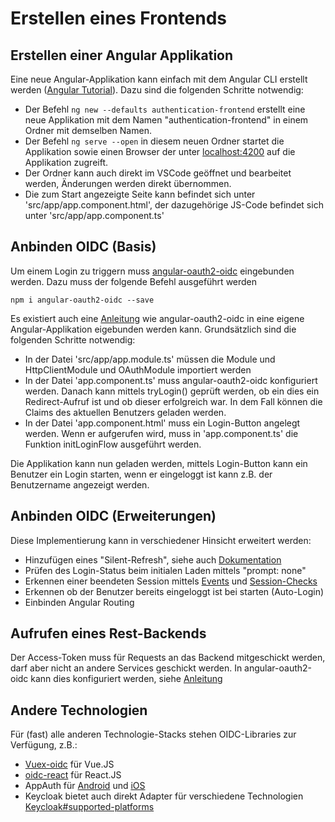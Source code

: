 # Erstellen eines Frontends

## Erstellen einer Angular Applikation

Eine neue Angular-Applikation kann einfach mit dem Angular CLI erstellt werden ([Angular Tutorial](https://angular.io/tutorial/toh-pt0)). Dazu sind die folgenden Schritte notwendig:
* Der Befehl ```ng new --defaults authentication-frontend``` erstellt eine neue Applikation mit dem Namen "authentication-frontend" in einem Ordner mit demselben Namen.
* Der Befehl ```ng serve --open``` in diesem neuen Ordner startet die Applikation sowie einen Browser der unter [localhost:4200](http://localhost:4200) auf die Applikation zugreift.
* Der Ordner kann auch direkt im VSCode geöffnet und bearbeitet werden, Änderungen werden direkt übernommen.
* Die zum Start angezeigte Seite kann befindet sich unter 'src/app/app.component.html', der dazugehörige JS-Code befindet sich unter 'src/app/app.component.ts'

## Anbinden OIDC (Basis)

Um einem Login zu triggern muss [angular-oauth2-oidc](https://www.npmjs.com/package/angular-oauth2-oidc) eingebunden werden. Dazu muss der folgende Befehl ausgeführt werden

```npm i angular-oauth2-oidc --save```

Es existiert auch eine [Anleitung](https://github.com/manfredsteyer/angular-oauth2-oidc#installing) wie angular-oauth2-oidc in eine eigene Angular-Applikation eigebunden werden kann. Grundsätzlich sind die folgenden Schritte notwendig:

* In der Datei 'src/app/app.module.ts' müssen die Module und HttpClientModule und OAuthModule importiert werden
* In der Datei 'app.component.ts' muss angular-oauth2-oidc konfiguriert werden. Danach kann mittels tryLogin() geprüft werden, ob ein dies ein Redirect-Aufruf ist und ob dieser erfolgreich war. In dem Fall können die Claims des aktuellen Benutzers geladen werden.
*  In der Datei 'app.component.html' muss ein Login-Button angelegt werden. Wenn er aufgerufen wird, muss in 'app.component.ts' die Funktion initLoginFlow ausgeführt werden.

Die Applikation kann nun geladen werden, mittels Login-Button kann ein Benutzer ein Login starten, wenn er eingeloggt ist kann z.B. der Benutzername angezeigt werden.

## Anbinden OIDC (Erweiterungen)

Diese Implementierung kann in verschiedener Hinsicht erweitert werden:
* Hinzufügen eines "Silent-Refresh", siehe auch [Dokumentation](https://github.com/manfredsteyer/angular-oauth2-oidc/blob/master/docs-src/silent-refresh.md)
* Prüfen des Login-Status beim initialen Laden mittels "prompt: none"
* Erkennen einer beendeten Session mittels [Events](https://github.com/manfredsteyer/angular-oauth2-oidc/blob/master/docs-src/events.md) und [Session-Checks](https://github.com/manfredsteyer/angular-oauth2-oidc/blob/master/docs-src/session-checks.md)
* Erkennen ob der Benutzer bereits eingeloggt ist bei starten (Auto-Login)
* Einbinden Angular Routing

## Aufrufen eines Rest-Backends

Der Access-Token muss für Requests an das Backend mitgeschickt werden, darf aber nicht an andere Services geschickt werden. In angular-oauth2-oidc kann dies konfiguriert werden, siehe [Anleitung](https://github.com/manfredsteyer/angular-oauth2-oidc#calling-a-web-api-with-an-access-token)

## Andere Technologien

Für (fast) alle anderen Technologie-Stacks stehen OIDC-Libraries zur Verfügung, z.B.:
* [Vuex-oidc](https://www.npmjs.com/package/vuex-oidc) für Vue.JS
* [oidc-react](https://www.npmjs.com/package/oidc-react) für React.JS
* AppAuth für [Android](https://github.com/openid/AppAuth-Android) und [iOS](https://github.com/openid/AppAuth-iOS)
* Keycloak bietet auch direkt Adapter für verschiedene Technologien [Keycloak#supported-platforms](https://www.keycloak.org/docs/4.8/securing_apps/#supported-platforms)
